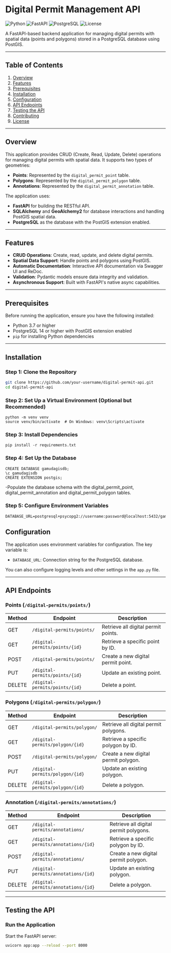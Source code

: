 # Digital Permit Management API

![Python](https://img.shields.io/badge/Python-3.7%20|%203.8%20|%203.9%20|%203.10-blue) ![FastAPI](https://img.shields.io/badge/FastAPI-0.95.2-green) ![PostgreSQL](https://img.shields.io/badge/PostgreSQL-14-blueviolet) ![License](https://img.shields.io/badge/License-MIT-yellow)

A FastAPI-based backend application for managing digital permits with spatial data (points and polygons) stored in a PostgreSQL database using PostGIS.

---

## Table of Contents

1. [Overview](#overview)
2. [Features](#features)
3. [Prerequisites](#prerequisites)
4. [Installation](#installation)
5. [Configuration](#configuration)
6. [API Endpoints](#api-endpoints)
7. [Testing the API](#testing-the-api)
8. [Contributing](#contributing)
9. [License](#license)

---

## Overview

This application provides CRUD (Create, Read, Update, Delete) operations for managing digital permits with spatial data. It supports two types of geometries:
- **Points**: Represented by the `digital_permit_point` table.
- **Polygons**: Represented by the `digital_permit_polygon` table.
- **Annotations**: Represented by the `digital_permit_annotation` table.

The application uses:
- **FastAPI** for building the RESTful API.
- **SQLAlchemy** and **GeoAlchemy2** for database interactions and handling PostGIS spatial data.
- **PostgreSQL** as the database with the PostGIS extension enabled.

---

## Features

- **CRUD Operations**: Create, read, update, and delete digital permits.
- **Spatial Data Support**: Handle points and polygons using PostGIS.
- **Automatic Documentation**: Interactive API documentation via Swagger UI and ReDoc.
- **Validation**: Pydantic models ensure data integrity and validation.
- **Asynchronous Support**: Built with FastAPI's native async capabilities.

---

## Prerequisites

Before running the application, ensure you have the following installed:
- Python 3.7 or higher
- PostgreSQL 14 or higher with PostGIS extension enabled
- `pip` for installing Python dependencies

---

## Installation

### Step 1: Clone the Repository
```bash
git clone https://github.com/your-username/digital-permit-api.git
cd digital-permit-api
```
### Step 2: Set Up a Virtual Environment (Optional but Recommended)
```
python -m venv venv
source venv/bin/activate  # On Windows: venv\Scripts\activate
```

### Step 3: Install Dependencies
```
pip install -r requirements.txt
```
### Step 4: Set Up the Database
```
CREATE DATABASE gamudagisdb;
\c gamudagisdb
CREATE EXTENSION postgis;
```
-Populate the database schema with the digital_permit_point, digital_permit_annotation and digital_permit_polygon tables.

### Step 5: Configure Environment Variables
```
DATABASE_URL=postgresql+psycopg2://username:password@localhost:5432/gamudagisdb
```

## Configuration

The application uses environment variables for configuration. The key variable is:

- `DATABASE_URL`: Connection string for the PostgreSQL database.

You can also configure logging levels and other settings in the `app.py` file.

---

## API Endpoints

### Points (`/digital-permits/points/`)

| Method | Endpoint                          | Description                                   |
|--------|-----------------------------------|-----------------------------------------------|
| GET    | `/digital-permits/points/`        | Retrieve all digital permit points.          |
| GET    | `/digital-permits/points/{id}`    | Retrieve a specific point by ID.             |
| POST   | `/digital-permits/points/`        | Create a new digital permit point.           |
| PUT    | `/digital-permits/points/{id}`    | Update an existing point.                    |
| DELETE | `/digital-permits/points/{id}`    | Delete a point.                              |

### Polygons (`/digital-permits/polygon/`)

| Method | Endpoint                            | Description                                   |
|--------|-------------------------------------|-----------------------------------------------|
| GET    | `/digital-permits/polygon/`        | Retrieve all digital permit polygons.        |
| GET    | `/digital-permits/polygon/{id}`    | Retrieve a specific polygon by ID.           |
| POST   | `/digital-permits/polygon/`        | Create a new digital permit polygon.         |
| PUT    | `/digital-permits/polygon/{id}`    | Update an existing polygon.                  |
| DELETE | `/digital-permits/polygon/{id}`    | Delete a polygon.                            |

### Annotation (`/digital-permits/annotations/`)

| Method | Endpoint                            | Description                                   |
|--------|-------------------------------------|-----------------------------------------------|
| GET    | `/digital-permits/annotations/`        | Retrieve all digital permit polygons.        |
| GET    | `/digital-permits/annotations/{id}`    | Retrieve a specific polygon by ID.           |
| POST   | `/digital-permits/annotations/`        | Create a new digital permit polygon.         |
| PUT    | `/digital-permits/annotations/{id}`    | Update an existing polygon.                  |
| DELETE | `/digital-permits/annotations/{id}`    | Delete a polygon.                            |
---

## Testing the API

### Run the Application
Start the FastAPI server:
```bash
uvicorn app:app --reload --port 8000

